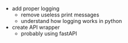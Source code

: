 - add proper logging
    - remove useless print messages
    - understand how logging works in python
- create API wrapper
    - probably using fastAPI